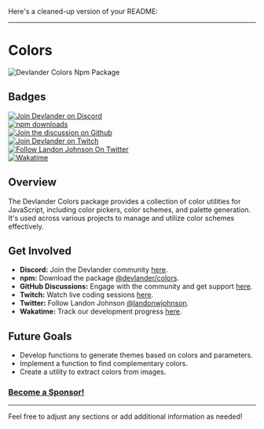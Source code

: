 Here's a cleaned-up version of your README:

---

# Colors

<img src="https://github.com/Devlander-Software/utils/raw/main/media/images/colors-devlander-github-header-photo.png" alt="Devlander Colors Npm Package" />

## Badges

[![Join Devlander on Discord](https://img.shields.io/badge/Discord-Devlander-%235865F2)](https://bit.ly/devlander-discord-invite)  
[![npm downloads](https://img.shields.io/npm/dm/@devlander/colors.svg)](https://www.npmjs.com/package/@devlander/colors)  
[![Join the discussion on Github](https://img.shields.io/badge/Github%20Discussions%20%26%20Support-Chat%20now!-blue)](https://github.com/orgs/Devlander-Software/discussions)  
[![Join Devlander on Twitch](https://img.shields.io/twitch/status/devlander)](https://bit.ly/devlander-twitch)  
[![Follow Landon Johnson On Twitter](https://img.shields.io/twitter/follow/landonwjohnson.svg?style=social&label=Follow)](https://bit.ly/landonwjohnson-on-twitter)  
[![Wakatime](https://wakatime.com/badge/user/bd50b6c5-e0ca-4937-83b3-ab2d13adbc73/project/02037e5a-4e97-4cd5-872c-df41ad2d6b67.svg)](https://wakatime.com/badge/user/bd50b6c5-e0ca-4937-83b3-ab2d13adbc73/project/02037e5a-4e97-4cd5-872c-df41ad2d6b67)

## Overview

The Devlander Colors package provides a collection of color utilities for JavaScript, including color pickers, color schemes, and palette generation. It's used across various projects to manage and utilize color schemes effectively.


## Get Involved

- **Discord:** Join the Devlander community [here](https://bit.ly/devlander-discord-invite).
- **npm:** Download the package [@devlander/colors](https://www.npmjs.com/package/@devlander/colors).
- **GitHub Discussions:** Engage with the community and get support [here](https://github.com/orgs/Devlander-Software/discussions).
- **Twitch:** Watch live coding sessions [here](https://bit.ly/devlander-twitch).
- **Twitter:** Follow Landon Johnson [@landonwjohnson](https://bit.ly/landonwjohnson-on-twitter).
- **Wakatime:** Track our development progress [here](https://wakatime.com/badge/user/bd50b6c5-e0ca-4937-83b3-ab2d13adbc73/project/02037e5a-4e97-4cd5-872c-df41ad2d6b67).

## Future Goals

- Develop functions to generate themes based on colors and parameters.
- Implement a function to find complementary colors.
- Create a utility to extract colors from images.

### [Become a Sponsor!](https://bit.ly/sponsor-landonjohnson-github/)

---

Feel free to adjust any sections or add additional information as needed!